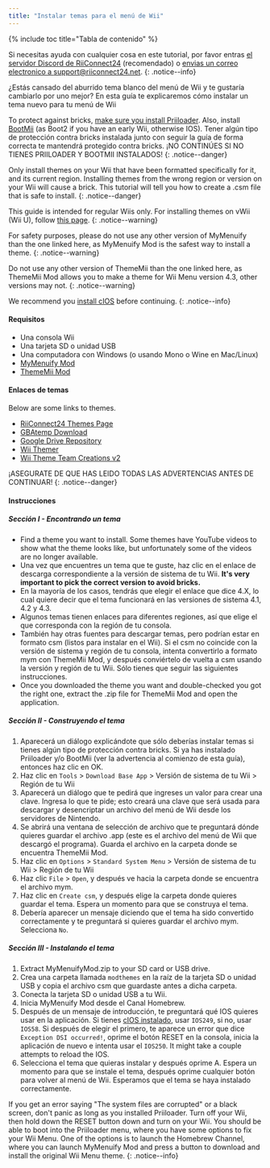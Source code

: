 ```yaml
---
title: "Instalar temas para el menú de Wii"
---
```


{% include toc title="Tabla de contenido" %}

Si necesitas ayuda con cualquier cosa en este tutorial, por favor entras [el servidor Discord de RiiConnect24](https://discord.gg/rc24) (recomendado) o [envias un correo electronico a support@riiconnect24.net](mailto:support@riiconnect24.net).
{: .notice--info}

¿Estás cansado del aburrido tema blanco del menú de Wii y te gustaría cambiarlo por uno mejor? En esta guía te explicaremos cómo instalar un tema nuevo para tu menú de Wii

To protect against bricks, [make sure you install Priiloader](priiloader). Also, install [BootMii](bootmii) (as Boot2 if you have an early Wii, otherwise IOS). Tener algún tipo de protección contra bricks instalada junto con seguir la guía de forma correcta te mantendrá protegido contra bricks. ¡NO CONTINÚES SI NO TIENES PRIILOADER Y BOOTMII INSTALADOS!
{: .notice--danger}

Only install themes on your Wii that have been formatted specifically for it, and its current region. Installing themes from the wrong region or version on your Wii will cause a brick. This tutorial will tell you how to create a .csm file that is safe to install.
{: .notice--danger}

This guide is intended for regular Wiis only. For installing themes on vWii (Wii U), follow [this page](themes-vwii).
{: .notice--warning}

For safety purposes, please do not use any other version of MyMenuify than the one linked here, as MyMenuify Mod is the safest way to install a theme.
{: .notice--warning}

Do not use any other version of ThemeMii than the one linked here, as ThemeMii Mod allows you to make a theme for Wii Menu version 4.3, other versions may not.
{: .notice--warning}

We recommend you [install cIOS](cios) before continuing.
{: .notice--info}

#### Requisitos

* Una consola Wii
* Una tarjeta SD o unidad USB
* Una computadora con Windows (o usando Mono o Wine en Mac/Linux)
* [MyMenuify Mod](https://hbb1.oscwii.org/hbb/MyMenuifyMod/MyMenuifyMod.zip)
* [ThemeMii Mod](/assets/files/New_ThemeMii_MOD.zip)

#### Enlaces de temas

Below are some links to themes.

* [RiiConnect24 Themes Page](https://rc24.xyz/goodies/themes/)
* [GBAtemp Download](https://gbatemp.net/download/categories/other-files.166/)
* [Google Drive Repository](https://drive.google.com/drive/folders/1K1WQe36bGibsF4ZlAxZKU6ngNpjUnh5i)
* [Wii Themer](http://www.wiithemer.org/)
* [Wii Theme Team Creations v2](https://gbatemp.net/threads/wii-theme-team-creations-v2.336596/)

¡ASEGURATE DE QUE HAS LEIDO TODAS LAS ADVERTENCIAS ANTES DE CONTINUAR!
{: .notice--danger}

#### Instrucciones

##### Sección I - Encontrando un tema

* Find a theme you want to install. Some themes have YouTube videos to show what the theme looks like, but unfortunately some of the videos are no longer available.
* Una vez que encuentres un tema que te guste, haz clic en el enlace de descarga correspondiente a la versión de sistema de tu Wii. **It's very important to pick the correct version to avoid bricks.**
* En la mayoría de los casos, tendrás que elegir el enlace que dice 4.X, lo cual quiere decir que el tema funcionará en las versiones de sistema 4.1, 4.2 y 4.3.
* Algunos temas tienen enlaces para diferentes regiones, así que elige el que corresponda con la región de tu consola.
* También hay otras fuentes para descargar temas, pero podrían estar en formato csm (listos para instalar en el Wii). Si el csm no coincide con la versión de sistema y región de tu consola, intenta convertirlo a formato mym con ThemeMii Mod, y después conviértelo de vuelta a csm usando la versión y región de tu Wii. Sólo tienes que seguir las siguientes instrucciones.
* Once you downloaded the theme you want and double-checked you got the right one, extract the .zip file for ThemeMii Mod and open the application.

##### Sección II - Construyendo el tema

1. Aparecerá un diálogo explicándote que sólo deberías instalar temas si tienes algún tipo de protección contra bricks. Si ya has instalado Priiloader y/o BootMii (ver la advertencia al comienzo de esta guía), entonces haz clic en OK.
2. Haz clic en `Tools` > `Download Base App` > Versión de sistema de tu Wii > Región de tu Wii
3. Aparecerá un diálogo que te pedirá que ingreses un valor para crear una clave. Ingresa lo que te pide; esto creará una clave que será usada para descargar y desencriptar un archivo del menú de Wii desde los servidores de Nintendo.
4. Se abrirá una ventana de selección de archivo que te preguntará dónde quieres guardar el archivo .app (este es el archivo del menú de Wii que descargó el programa). Guarda el archivo en la carpeta donde se encuentra ThemeMii Mod.
5. Haz clic en `Options` > `Standard System Menu` > Versión de sistema de tu Wii > Región de tu Wii
6. Haz clic `File` > `Open`, y después ve hacia la carpeta donde se encuentra el archivo mym.
7. Haz clic en `Create csm`, y después elige la carpeta donde quieres guardar el tema. Espera un momento para que se construya el tema.
8. Debería aparecer un mensaje diciendo que el tema ha sido convertido correctamente y te preguntará si quieres guardar el archivo mym. Selecciona `No`.

##### Sección III - Instalando el tema

1. Extract MyMenuifyMod.zip to your SD card or USB drive.
2. Crea una carpeta llamada `modthemes` en la raíz de la tarjeta SD o unidad USB y copia el archivo csm que guardaste antes a dicha carpeta.
3. Conecta la tarjeta SD o unidad USB a tu Wii.
4. Inicia MyMenuify Mod desde el Canal Homebrew.
5. Después de un mensaje de introducción, te preguntará qué IOS quieres usar en la aplicación. Si tienes [cIOS instalado](cios), usar `IOS249`, si no, usar `IOS58`. Si después de elegir el primero, te aparece un error que dice `Exception DSI occurred!`, oprime el botón RESET en la consola, inicia la aplicación de nuevo e intenta usar el `IOS250`. It might take a couple attempts to reload the IOS.
6. Selecciona el tema que quieras instalar y después oprime A. Espera un momento para que se instale el tema, después oprime cualquier botón para volver al menú de Wii. Esperamos que el tema se haya instalado correctamente.

If you get an error saying "The system files are corrupted" or a black screen, don't panic as long as you installed Priiloader. Turn off your Wii, then hold down the RESET button down and turn on your Wii. You should be able to boot into the Priiloader menu, where you have some options to fix your Wii Menu. One of the options is to launch the Homebrew Channel, where you can launch MyMenuify Mod and press a button to download and install the original Wii Menu theme.
{: .notice--info}
